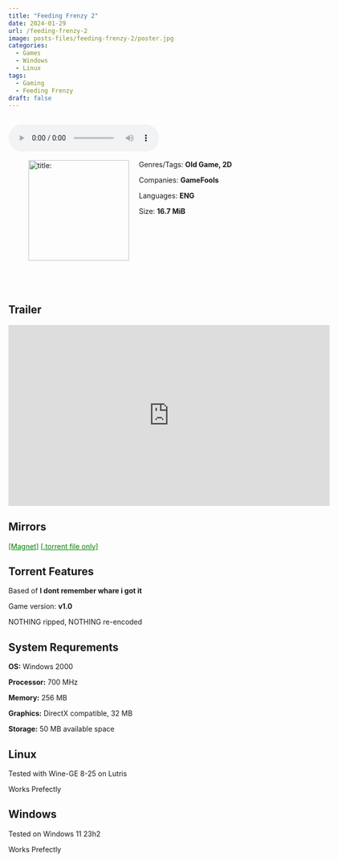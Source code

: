 ```yaml
---
title: "Feeding Frenzy 2"
date: 2024-01-29
url: /feeding-frenzy-2
image: posts-files/feeding-frenzy-2/poster.jpg
categories:
  - Games
  - Windows
  - Linux
tags:
  - Gaming
  - Feeding Frenzy
draft: false
---
```

##
<style>
  body.dark-mode,
  body.dark-mode main * {
    background: url('/posts-files/feeding-frenzy-2/background.webp') center center fixed no-repeat;
    background-size: 100% 100%;
    background-size: cover;
    color: #f5f5f5;
  }
</style>
<script>
    document.addEventListener('DOMContentLoaded', function () {
        var body = document.body;
        var switcher = document.querySelector('.js-toggle');
                body.classList.add('dark-mode');
                // Save user preference in storage
                localStorage.setItem('darkMode', 'true');
            
        });
</script>

<audio controls autoplay>
  <source src="/posts-files/feeding-frenzy-2/music.mp3" type="audio/mp3">
  Your browser does not support the audio tag.
</audio>⠀⠀⠀
⠀
<figure style="float: left; margin-right: 20px;">
  <img src="/posts-files/feeding-frenzy-2/poster.jpg" alt="title: "Feeding Frenzy 1"" style="width: 200px;">
</figure>

Genres/Tags: **Old Game, 2D**

Companies: **GameFools**

Languages: **ENG**

Size: **16.7 MiB**

# ⠀
# ⠀ 

## Trailer
<iframe width="640" height="360" src="https://www.youtube.com/embed/19jpho78HEk" title="Feeding Frenzy 2 trailer HD" frameborder="0" allow="accelerometer; autoplay; clipboard-write; encrypted-media; gyroscope; picture-in-picture; web-share" allowfullscreen></iframe>

## Mirrors
<a href="magnet:?xt=urn:btih:KDNRQFD2JCK3LIJ25AR3MRNT43IRL2TG&dn=Feeding%20Frenzy%202" style="color: green;">[Magnet]</a>
<a href="https://www.dropbox.com/scl/fi/laz96atogarkgs3j66xf4/Feeding-Frenzy-2.torrent?rlkey=hhd3s4o8ubkswhshpwy41q54k&dl=1" style="color: green;">[.torrent file only]</a>

## Torrent Features
Based of **I dont remember whare i got it**

Game version: **v1.0**

NOTHING ripped, NOTHING re-encoded

## System Requrements
**OS:** Windows 2000

**Processor:** 700 MHz

**Memory:** 256 MB

**Graphics:** DirectX compatible, 32 MB

**Storage:** 50 MB available space


## Linux

Tested with Wine-GE 8-25 on Lutris

Works Prefectly

## Windows

Tested on Windows 11 23h2

Works Prefectly